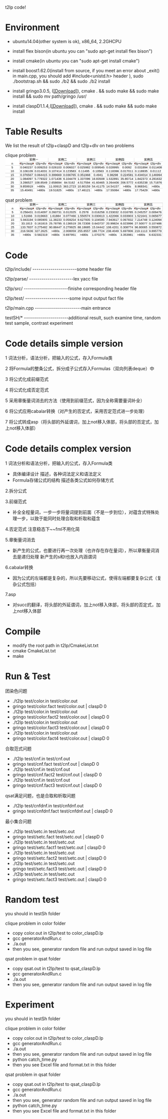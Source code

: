 t2lp code!


Environment
========
+ ubuntu14.04(other system is ok), x86_64, 2.2GHCPU

+ install flex bison(in ubuntu you can "sudo apt-get install flex bison")

+ install cmake(in ubuntu you can "sudo apt-get install cmake")

+ install boost1.62.0(install from source, if you meet an error about \_exit() in main.cpp, you should add #include<unistd.h> header ), sudo ./bootstrap.sh && sudo ./b2 && sudo ./b2 install

+ install gringo3.0.5, ([[Download]](http://sourceforge.net/projects/potassco/files/)), cmake . && sudo make  && sudo make install && sudo mv path/gringo /usr/

+ install claspD1.1.4,([[Download]](http://sourceforge.net/projects/potassco/files/)), cmake . && sudo make && sudo make install



Table Results
==========

We list the result of  t2lp+claspD and t2lp+dlv on two problems

clique problem
![Alt text](../testSH/color/color.png)

qsat problem
![Alt text](../testSH/qsat/qsat.png)




Code
==========
t2lp/include/  ----------------------some header file

t2lp/parse/    ----------------------lex yacc file

t2lp/src/      ----------------------finishe corresponding header file

t2lp/test/     ----------------------some input  output fact file

t2lp/main.cpp  -----------------------main entrance

testSH/*  ----------------------additional result, such examine time, random test sample, contrast experiment


Code details simple version
============
1 词法分析，语法分析，把输入的公式，存入Formula类

2 将Formula的整条公式，拆分成子公式存入Formulas（双向列表deque）中

3 将公式化成前缀范式

4 将公式化成否定范式

5 采用章衡量词消去的方法（使用到前缀范式，因为全称需要量词补全）

6 将公式应用cabalar转换（对产生的否定式，采用否定范式进一步处理）

7 将公式转成asp（将头部的外延谓词，加上not移入体部，将头部的否定式，加上not移入体部）


Code details complex version
============
1 词法分析和语法分析，把输入的公式，存入Formula类
+ 具体编译设计
描述，各种词法定义和语法定义
+ Formula存储公式的结构
描述各类公式如何存储方式

2.拆分公式

3.前缀范式
+ 补全全程量词，一步一步将量词提到前面（不是一步到位），对蕴含式特殊处理一步，以致于能同时处理合取和析取和蕴含

4.否定范式
注意稳态下~~fml不用化简

5.章衡量词消去
+ 新产生的公式，也要进行再一次处理（也许存在存在量词），所以章衡量词消去是递归处理
新产生的s和t也放入内涵谓词

6.cabalar转换
+ 因为公式的左端都是复杂的，所以先要移动公式，使得左端都要复杂公式（复杂公式包括）

7.asp
+ 对succ的翻译，将头部的外延谓词，加上not移入体部，将头部的否定式，加上not移入体部


Compile
==========

+ modify the root path in t2lp/CmakeList.txt
+ cmake CmakeList.txt
+ make

Run & Test
===========
团染色问题
+ ./t2lp test/color.in  test/color.out
+ gringo test/color.fact  test/color.out | claspD 0
+ ./t2lp test/color.in  test/color.out
+ gringo test/color.fact2  test/color.out | claspD 0
+ ./t2lp test/color.in  test/color.out
+ gringo test/color.fact3  test/color.out | claspD 0
+ ./t2lp test/color.in  test/color.out
+ gringo test/color.fact4  test/color.out | claspD 0

合取范式问题
+ ./t2lp test/cnf.in  test/cnf.out
+ gringo test/cnf.fact  test/cnf.out | claspD 0
+ ./t2lp test/cnf.in  test/cnf.out
+ gringo test/cnf.fact2  test/cnf.out | claspD 0
+ ./t2lp test/cnf.in  test/cnf.out
+ gringo test/cnf.fact3  test/cnf.out | claspD 0

qsat满足问题，也是合取和析取问题

+ ./t2lp test/cnfdnf.in  test/cnfdnf.out
+ gringo test/cnfdnf.fact  test/cnfdnf.out | claspD 0

最小集合问题
+ ./t2lp test/setc.in  test/setc.out
+ gringo test/setc.fact  test/setc.out | claspD 0
+ ./t2lp test/setc.in  test/setc.out
+ gringo test/setc.fact1  test/setc.out | claspD 0
+ ./t2lp test/setc.in  test/setc.out
+ gringo test/setc.fact2  test/setc.out | claspD 0
+ ./t2lp test/setc.in  test/setc.out
+ gringo test/setc.fact3  test/setc.out | claspD 0
+ ./t2lp test/setc.in  test/setc.out
+ gringo test/setc.fact3  test/setc.out | claspD 0







Random test
==========
you should in testSh folder

clique problem in color folder
+ copy color.out in t2lp/test  to color_claspD.lp
+ gcc generatorAndRun.c
+ ./a.out
+ then you see, generator random file and run output saved in log file

qsat problem in qsat folder
+ copy qsat.out in t2lp/test  to qsat_claspD.lp
+ gcc generatorAndRun.c
+ ./a.out
+ then you see, generator random file and run output saved in log file


Experiment
==========

you should in testSh folder

clique problem in color folder
+ copy color.out in t2lp/test  to color_claspD.lp
+ gcc generatorAndRun.c
+ ./a.out
+ then you see, generator random file and run output saved in log file
+ python catch_time.py
+ then you see Excel file and format.txt  in this folder

qsat problem in qsat folder
+ copy qsat.out in t2lp/test  to qsat_claspD.lp
+ gcc generatorAndRun.c
+ ./a.out
+ then you see, generator random file and run output saved in log file
+ python catch_time.py
+ then you see Excel file and format.txt in this folder
